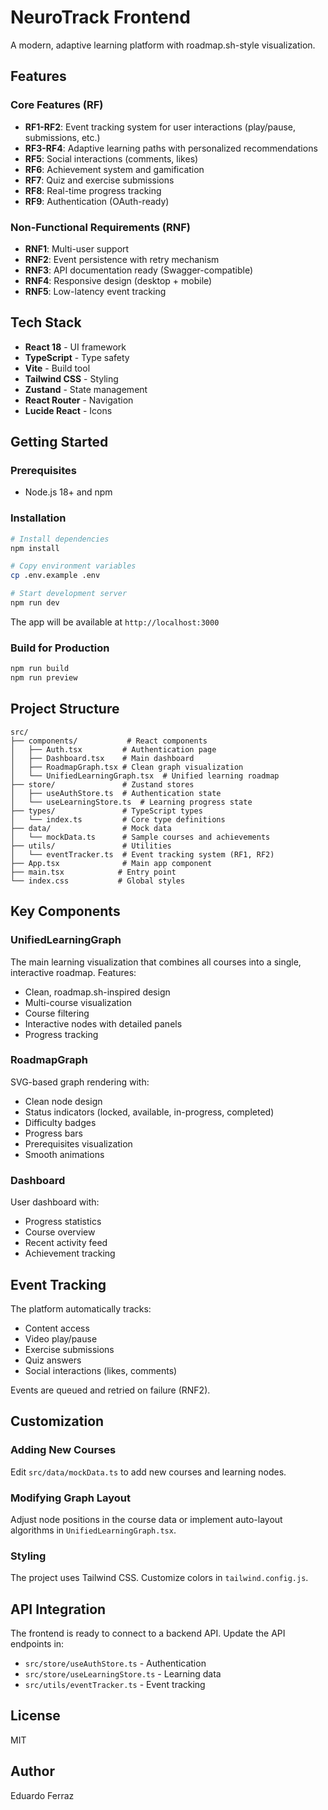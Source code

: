 # NeuroTrack Frontend

A modern, adaptive learning platform with roadmap.sh-style visualization.

## Features

### Core Features (RF)
- **RF1-RF2**: Event tracking system for user interactions (play/pause, submissions, etc.)
- **RF3-RF4**: Adaptive learning paths with personalized recommendations
- **RF5**: Social interactions (comments, likes)
- **RF6**: Achievement system and gamification
- **RF7**: Quiz and exercise submissions
- **RF8**: Real-time progress tracking
- **RF9**: Authentication (OAuth-ready)

### Non-Functional Requirements (RNF)
- **RNF1**: Multi-user support
- **RNF2**: Event persistence with retry mechanism
- **RNF3**: API documentation ready (Swagger-compatible)
- **RNF4**: Responsive design (desktop + mobile)
- **RNF5**: Low-latency event tracking

## Tech Stack

- **React 18** - UI framework
- **TypeScript** - Type safety
- **Vite** - Build tool
- **Tailwind CSS** - Styling
- **Zustand** - State management
- **React Router** - Navigation
- **Lucide React** - Icons

## Getting Started

### Prerequisites

- Node.js 18+ and npm

### Installation

```bash
# Install dependencies
npm install

# Copy environment variables
cp .env.example .env

# Start development server
npm run dev
```

The app will be available at `http://localhost:3000`

### Build for Production

```bash
npm run build
npm run preview
```

## Project Structure

```
src/
├── components/           # React components
│   ├── Auth.tsx         # Authentication page
│   ├── Dashboard.tsx    # Main dashboard
│   ├── RoadmapGraph.tsx # Clean graph visualization
│   └── UnifiedLearningGraph.tsx  # Unified learning roadmap
├── store/               # Zustand stores
│   ├── useAuthStore.ts  # Authentication state
│   └── useLearningStore.ts  # Learning progress state
├── types/               # TypeScript types
│   └── index.ts         # Core type definitions
├── data/                # Mock data
│   └── mockData.ts      # Sample courses and achievements
├── utils/               # Utilities
│   └── eventTracker.ts  # Event tracking system (RF1, RF2)
├── App.tsx              # Main app component
├── main.tsx            # Entry point
└── index.css           # Global styles
```

## Key Components

### UnifiedLearningGraph
The main learning visualization that combines all courses into a single, interactive roadmap. Features:
- Clean, roadmap.sh-inspired design
- Multi-course visualization
- Course filtering
- Interactive nodes with detailed panels
- Progress tracking

### RoadmapGraph
SVG-based graph rendering with:
- Clean node design
- Status indicators (locked, available, in-progress, completed)
- Difficulty badges
- Progress bars
- Prerequisites visualization
- Smooth animations

### Dashboard
User dashboard with:
- Progress statistics
- Course overview
- Recent activity feed
- Achievement tracking

## Event Tracking

The platform automatically tracks:
- Content access
- Video play/pause
- Exercise submissions
- Quiz answers
- Social interactions (likes, comments)

Events are queued and retried on failure (RNF2).

## Customization

### Adding New Courses

Edit `src/data/mockData.ts` to add new courses and learning nodes.

### Modifying Graph Layout

Adjust node positions in the course data or implement auto-layout algorithms in `UnifiedLearningGraph.tsx`.

### Styling

The project uses Tailwind CSS. Customize colors in `tailwind.config.js`.

## API Integration

The frontend is ready to connect to a backend API. Update the API endpoints in:
- `src/store/useAuthStore.ts` - Authentication
- `src/store/useLearningStore.ts` - Learning data
- `src/utils/eventTracker.ts` - Event tracking

## License

MIT

## Author

Eduardo Ferraz
